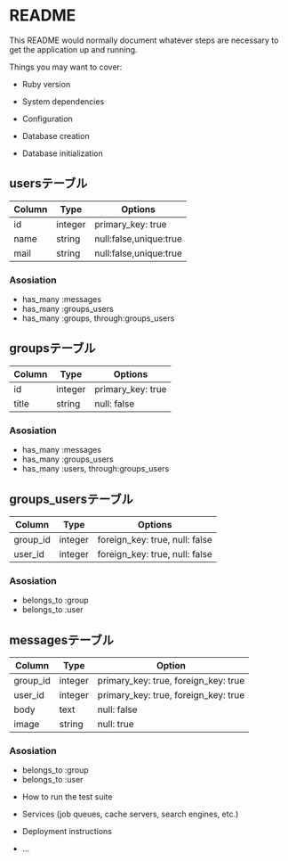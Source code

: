 # README

This README would normally document whatever steps are necessary to get the
application up and running.

Things you may want to cover:

* Ruby version

* System dependencies

* Configuration

* Database creation

* Database initialization

## usersテーブル
|Column|Type|Options|
|------|----|-------|
|id|integer|primary_key: true|
|name|string|null:false,unique:true|
|mail|string|null:false,unique:true|


### Asosiation
- has_many :messages
- has_many :groups_users
- has_many :groups, through:groups_users


##  groupsテーブル

|Column|Type|Options|
|------|----|-------|
|id|integer|primary_key: true|
|title|string|null: false|

### Asosiation
- has_many :messages
- has_many :groups_users
- has_many :users, through:groups_users


## groups_usersテーブル

|Column|Type|Options|
|------|----|-------|
|group_id|integer|foreign_key: true, null: false|
|user_id|integer|foreign_key: true, null: false|

### Asosiation
- belongs_to :group
- belongs_to :user


## messagesテーブル
|Column|Type|Option|
|------|----|------|
|group_id|integer|primary_key: true, foreign_key: true|
|user_id|integer|primary_key: true, foreign_key: true|
|body|text|null: false|
|image|string|null: true|

### Asosiation
- belongs_to :group
- belongs_to :user


* How to run the test suite

* Services (job queues, cache servers, search engines, etc.)

* Deployment instructions

* ...
